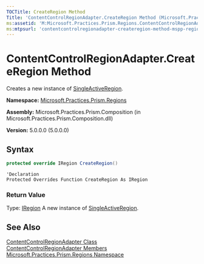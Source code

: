 ```yaml
---
TOCTitle: CreateRegion Method
Title: 'ContentControlRegionAdapter.CreateRegion Method (Microsoft.Practices.Prism.Regions)'
ms:assetid: 'M:Microsoft.Practices.Prism.Regions.ContentControlRegionAdapter.CreateRegion'
ms:mtpsurl: 'contentcontrolregionadapter-createregion-method-mspp-regions.md'
---
```


# ContentControlRegionAdapter.CreateRegion Method

Creates a new instance of [SingleActiveRegion](/patterns-practices/reference/singleactiveregion-class-mspp-regions).

**Namespace:** [Microsoft.Practices.Prism.Regions](/patterns-practices/reference/mspp-regions-namespaces)

**Assembly:** Microsoft.Practices.Prism.Composition (in Microsoft.Practices.Prism.Composition.dll)

**Version:** 5.0.0.0 (5.0.0.0)

## Syntax
```C#
protected override IRegion CreateRegion()
```

```VB
'Declaration
Protected Overrides Function CreateRegion As IRegion
```

### Return Value

Type: [IRegion](/patterns-practices/reference/iregion-interface-mspp-regions)
A new instance of [SingleActiveRegion](/patterns-practices/reference/singleactiveregion-class-mspp-regions).

## See Also

[ContentControlRegionAdapter Class](/patterns-practices/reference/contentcontrolregionadapter-class-mspp-regions)<br/>
[ContentControlRegionAdapter Members](/patterns-practices/reference/contentcontrolregionadapter-members-mspp-regions)<br/>
[Microsoft.Practices.Prism.Regions Namespace](/patterns-practices/reference/mspp-regions-namespaces)<br/>